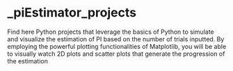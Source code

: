 # _piEstimator_projects


Find here Python projects that leverage the basics of Python to simulate and visualize the estimation of PI based on the number of trials inputted.
By employing the powerful plotting functionalities of Matplotlib, you will be able to visually watch 2D plots and scatter plots that generate the progression of the estimation
